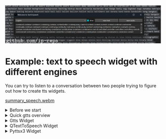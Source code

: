 
<img src="output.jpg" ></omg>





# Example: text to speech widget with different engines

You can try to listen to a conversation between two people trying to figure out how to create tts widgets.

[summary_speech.webm](https://github.com/ip-repo/guides/assets/123945379/14f7f8b5-6822-48ce-bb91-b3de7bcd3596)

<details><summary>Before we start</summary>

First we need to install to python libraries: PySide6 and gtts.
```
#python 3.12
git clone https://github.com/ip-repo/guides.git
cd example-tts-pyside6
python -m venv ttsv
ttsv\Scripts\activate
pip install PySide6 #6.6.2
pip install gtts #2.5.1
```

</details>

<details><summary>Quick gtts overview</summary>

Basic usage
```
#convert txt file to audio
gtts-cli "Hello world" --output hello-world.mp3
#convert txt file to slower audio
gtts-cli "Slow speech" --slow --output hello-world.mp3
gtts-cli -f text.txt --output text-as-speech.mp3
#convert txt file to audio with other supported language
gtts-cli -f text.txt -l fr --output french-speech.mp3 
#convert to other supported language
gtts-cli "Bonjour mounde" -l fr --output french.mp3
#list supported languages
gtts-cli --all
#help
gtts-cli --help
```
String to speech 
```python
from gtts import gTTS
mytext = "Bonjour monde"
language = "fr"
myobj = gTTS(text=mytext, lang=language, slow=False)
myobj.save("french.mp3")

```
Text file to speech mp3
```python
from gtts import gTTS
with open("textfile.txt", "r") as f:
    mytext = f.read()
language = "vi"
myobj = gTTS(text=mytext, lang=language, slow=False)
myobj.save("vietnamese.mp3")

```
</details>
<details><summary>Gtts Widget</summary>
	
Lets start by importing the necessary objects and creating a class for our widget.

```python
import gtts
import gtts.lang
from PySide6.QtTextToSpeech import QTextToSpeech
from PySide6.QtWidgets import (QApplication,QStyleFactory, QWidget,QFileDialog, QHBoxLayout,QVBoxLayout, 
								QTextEdit, QPushButton, QComboBox,QCheckBox)
from PySide6.QtGui import QIcon
import time
import subprocess

class TextToSpeechGtts(QWidget):
	def __init__(self, *args, **kargs) -> None:
		super().__init__(*args, **kargs)
        self.init_objects()
		self.init_ui()
		self.init_signals()

```
Next we will create a method to init the ui.

```python
	def init_ui(self):
		self.setWindowTitle("Welcome to TextToSpeech")
		self.setWindowIcon(QIcon("logo.png"))
		self.setGeometry(0,0, 600,400)
		controls_layout = QHBoxLayout()
		controls_layout.setSpacing(2)
		#select language 
		self.lang_box = QComboBox()
		self.lang_box.addItems(self.reverse_lang_dict.keys())
		#save text
		self.save_text_btn =QPushButton("save text")
		#save speech
		self.save_speech_btn = QPushButton("save audio")
		#set slow speech
		self.slow = QCheckBox("slow")
		controls_layout.addWidget(self.lang_box, 3)
		controls_layout.addWidget(self.slow,1//4)
		controls_layout.addWidget(self.save_text_btn, 1)
		controls_layout.addWidget(self.save_speech_btn, 1)
		main_layout = QVBoxLayout()
		#text container
		self.text_edit = QTextEdit()
		main_layout.addLayout(controls_layout,1)
		main_layout.addWidget(self.text_edit, 10)
		self.setLayout(main_layout)

```
Now can create a text object or a language dictionary

```python
def init_objects(self):
	#this number is the maximum characters that will be processed from text edit widget
	self.text_max_len = 5000
	#languages dictionary for combo box and gtts
	self.lang_dict = gtts.lang.tts_langs()
	self.reverse_lang_dict = {}
	for key in self.lang_dict.keys():
		self.reverse_lang_dict[self.lang_dict[key]] = key
	#file handler
	self.file_dialog = QFileDialog()
```
We have created qt object that has signals and this will help us react to user input.
```python
def init_signals(self):
	#save speech clicked
	self.save_speech_btn.clicked.connect(self.save_speech_btn_clicked)
	#save text clicked
	self.save_text_btn.clicked.connect(self.save_txt_btn_clicked)
```
The signlas are linked to methods that get executed when buttons are clicked.
```python
def save_speech_btn_clicked(self):
	#get the text in the text container
	text = self.text_edit.toPlainText()
	if text:
		#disable widget
		self.setDisabled(True)
		self.setWindowTitle("Working on it....")
		#test if user want a slow speech
		if self.slow.checkState().value == 2:
			slow = True
		else:
			slow = False
		#find out which language to use 
		lang = self.reverse_lang_dict[self.lang_box.currentText()]
		#prepare saving path
		file_name, _ = self.file_dialog.getSaveFileName(None,"Save speech as audio",
		"output.mp3","MP3 (*.mp3);;WAV (*.wav);;")
		if file_name:
			#time to creation time
			t1_start = time.perf_counter()
			#create audio file with gtts-cli
			if slow:
				subprocess.run(["gtts-cli", text[:self.text_max_len],"--slow", "--output", file_name, "-l", lang])
			else:
				subprocess.run(["gtts-cli", text[:self.text_max_len],"--output", file_name, "-l", lang])
			#end time
			t1_stop = time.perf_counter()
			print("exection time:",t1_stop - t1_start, "seconds")
		#enable widget
		self.setEnabled(True)
		self.setWindowTitle("Saved: {}".format(file_name))		
	else:
		self.setWindowTitle("Can't convert nothing....")

def save_txt_btn_clicked(self):
	#disable widget
	self.setDisabled(True)
	#prepare text and cut up to the maximum length
	text = self.text_edit.toPlainText()[:self.text_max_len]
	#prepare saving path
	filename,_ = self.file_dialog.getSaveFileName(None,"Save as text file","output.txt",
	"Text Files (*.txt)")
	if filename:
		#save text file
		with open(filename, "w") as f:
			f.write(text)
		#enable widget
		self.setEnabled(True)
		self.setWindowTitle("Saved: {}".format(filename))
			



```
If you have created a venv and installed the required libraries you can now Run the file `gtts_widget_run.py`
```python
(ttsv)python gtts_widget_run.py
```
This will work well depending on your hardware and can take a long time to process try remaining around 5000 characters.
While the speech is being processed the widget is unavailable.
It might seem surprising but 10000 characters can turn into a audio file of 15 mins.
</details>

<details>
	<summary>QTextToSpeech Widget</summary>
Lets start by importing the necessary objects and creating a class for our widget.
	
```python
from PySide6.QtTextToSpeech import QTextToSpeech
from PySide6.QtWidgets import (QApplication,QStyleFactory, QWidget,QSpinBox, QFileDialog, QHBoxLayout,QVBoxLayout, 
								QTextEdit, QPushButton, QComboBox,QLabel)
from PySide6.QtGui import QIcon

class TextToSpeech(QWidget):
	def __init__(self, *args, **kargs) -> None:
		super().__init__(*args, **kargs)
		self.init_ui()
		self.init_objects()
		self.init_signals()

```
Next we will create a method to init the ui.
```python
def init_ui(self):
	self.setWindowTitle("Welcome to TextToSpeech")
	self.setWindowIcon(QIcon("logo.png"))
	main_layout = QVBoxLayout()
	controls_layout = QHBoxLayout()
	self.open_text_btn = QPushButton("Open")
	self.pitch_box = QSpinBox()
	self.pitch_box.setRange(-10,10)
	self.rate_box = QSpinBox()
	self.rate_box.setRange(-10,10)
	self.volume_box = QSpinBox()
	self.volume_box.setValue(1)
	self.volume_box.setRange(0	,10)
	self.say_btn = QPushButton("say")
	self.voice_box = QComboBox()
	self.label1 = QLabel("")
	controls_layout.addWidget(self.open_text_btn)
	controls_layout.addWidget(self.pitch_box)
	controls_layout.addWidget(self.rate_box)
	controls_layout.addWidget(self.volume_box)
	controls_layout.addWidget(self.voice_box)
	controls_layout.addWidget(self.say_btn)

	self.text_edit = QTextEdit()
	main_layout.addLayout(controls_layout, 1)
	main_layout.addWidget(self.text_edit, 9)
	main_layout.addWidget(self.label1,1//3)
	self.setLayout(main_layout)	
```
 Then  create the init signals and objects methods.
 ```python
def init_signals(self):
		self.open_text_btn.clicked.connect(self.open_text_file)
		self.say_btn.clicked.connect(self.say)
		self.tts.stateChanged.connect(self.update_state)
		self.tts.sayingWord.connect(self.current_word)

def init_objects(self):
	self.file_dialog = QFileDialog()
	self.tts = QTextToSpeech()
	self.last_10_word = []
	self.voice_dict = {}
	for i, voice in enumerate(self.tts.availableVoices()):
		name = voice.name()
		gender = voice.gender()
		if name and gender:
			self.voice_dict[i] = [name, gender, voice.genderName(gender)]
			self.voice_box.addItem(name)
			
	self.tts.setVoice(self.tts.availableVoices()[2])
	self.tts.setVolume(1.0)
	self.tts.setRate(0.0)
	self.tts.setPitch(0.0)
```

```python
def open_text_file(self):
	file_name, _ = self.file_dialog.getOpenFileName(
		parent=None,
		caption="Open a text file",
		dir=".",
		filter="Text files (*.txt)"
	)
	if file_name:
		with open(file_name, "r") as f:
			text = f.read()
			self.text_edit.setText(text)
			self.setWindowTitle(file_name)
	else:
		self.setWindowTitle("Welcom to Text To Speech")
```
```python
def say(self):
	if self.say_btn.text() == "say":
		current_voice = self.voice_box.currentText()
		for  voice in self.tts.availableVoices():
			if voice.name() == current_voice:
				self.tts.setVoice(voice)
		self.tts.setPitch(self.pitch_box.value()/10.0)
		self.tts.setRate(self.rate_box.value()/10.0)
		self.tts.setVolume(self.volume_box.value()/10.0)
	
		self.tts.say(self.text_edit.toPlainText())
		self.say_btn.setText("stop")	
	else:
		self.tts.stop()
		self.say_btn.setText("say")
```

```python
def update_state(self, *args):
	if self.tts.state() == QTextToSpeech.State.Ready:
		self.say_btn.setText("say")
						
def current_word(self, *args):
	if len(self.last_10_word) < 3:
		self.last_10_word.append(args[0])
		self.create_nice_html(args[0])
	else:
		self.last_10_word.insert(0, args[0])

		self.last_10_word.pop(-1)
		self.create_nice_html(args[0])
```

```python
def create_nice_html(self,current: str, color: str="yellow",words_color: str="white"):
	current_word = "<font color={}>{}</font>"
	res = ""
	for word in self.last_10_word:
		if word == current:
			current_word = "<font color={}>{} </font>".format(color, current)
			res+=current_word + " "
		else:
			other_word = "<font color={}>{}</font>".format(words_color, word)
			res+=other_word + " "
	self.label1.setText(res)
```
If you have created a venv and installed the required libraries you can now run the file `qt_widget_run.py`
```python
(ttsv)python qt_widget_run.py
```

</details>
<details>
	<summary>Pyttsx3 Widget</summary>
	
First lets import the modules we need.
	
```python
	
from PySide6.QtWidgets import (QApplication,QStyleFactory, QWidget,QSpinBox, QFileDialog, QHBoxLayout,QVBoxLayout, 
								QTextEdit, QPushButton, QComboBox,QLabel)
from PySide6.QtGui import QIcon
import pyttsx3
```
Then we can create out widget class.

```python

class TextToSpeechPpyttsx3(QWidget):
	def __init__(self, *args, **kargs) -> None:
		super().__init__(*args, **kargs)
		self.init_ui()
		self.init_objects()
		self.init_signals()
```

Init ui method.

```
def init_ui(self):
	self.setWindowTitle("Welcome to TextToSpeech")
	self.setWindowIcon(QIcon("logo.png"))
	top_layout = QHBoxLayout()
	self.voice_box = QComboBox()
	self.pitch_box = QSpinBox()
	#pitch box 
	self.pitch_box.setRange(-10,10)
	self.pitch_box.setValue(0)
	#rate box range 
	self.rate_box = QSpinBox()
	self.rate_box.setRange(1,1000)
	self.rate_box.setValue(200)
	#volume box
	self.volume_box = QSpinBox()
	self.volume_box.setRange(0,10)
	self.volume_box.setValue(10)
	#save speech button
	self.save_btn = QPushButton("save")
	top_layout.addWidget(self.voice_box)
	top_layout.addWidget(self.pitch_box)
	top_layout.addWidget(self.rate_box)
	top_layout.addWidget(self.volume_box)
	top_layout.addWidget(self.save_btn)
	self.text_edit = QTextEdit()
	main_layout = QVBoxLayout()
	main_layout.addLayout(top_layout)
	main_layout.addWidget(self.text_edit)
	self.setLayout(main_layout)
```

Init objects and signals.
```python
def init_objects(self):
	#widget engine
	self.engine = pyttsx3.init()
	voices = self.engine.getProperty("voices")
	#holds voices data
	self.voices_dict = {}
	#add voices to voice box
	for i, voice in enumerate(voices):
		self.voices_dict[voice.name] = voice.id
		self.voice_box.addItem(voice.name)
		if i == 0:
			self.engine.setProperty("voice", voice.id)
	#file dialog
	self.file_dialog = QFileDialog()

	def init_signals(self):
		#when save button is clicked self.save is called
		self.save_btn.clicked.connect(self.save)

```
Save text as speech file.

```python
def save(self):
	#fetch text from text edit
	text = self.text_edit.toPlainText()
	#set pyttsx3 properties
	self.engine.setProperty('pitch', (self.pitch_box.value() // 10.0))
	self.engine.setProperty('rate', self.rate_box.value())
	self.engine.setProperty('volume', (self.volume_box.value() // 10.0))
	if text:
		#disable widget
		self.setDisabled(True)
		#set current voice selected from voice box
		self.engine.setProperty("voice",self.voices_dict[self.voice_box.currentText()])
		#get saving path
		file_name, _ = self.file_dialog.getSaveFileName(None,"Save speech as audio","output.mp3",
											   "MP3 (*.mp3);;WAV (*.wav);;")
		if file_name:
			#save speech file
			self.engine.save_to_file(text,file_name)
			self.engine.runAndWait()
			#enable widget
		self.setEnabled(True)
```
If you have created a venv and installed the required libraries you can now run the file `pyttsx3_widget_run.py`
```python
(ttsv)python pyttsx3_widget_run.py
```
</details>
